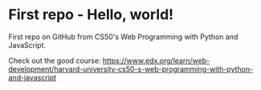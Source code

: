 # First repo - Hello, world!

First repo on GitHub from CS50's Web Programming with Python and JavaScript.

Check out the good course:
https://www.edx.org/learn/web-development/harvard-university-cs50-s-web-programming-with-python-and-javascript

